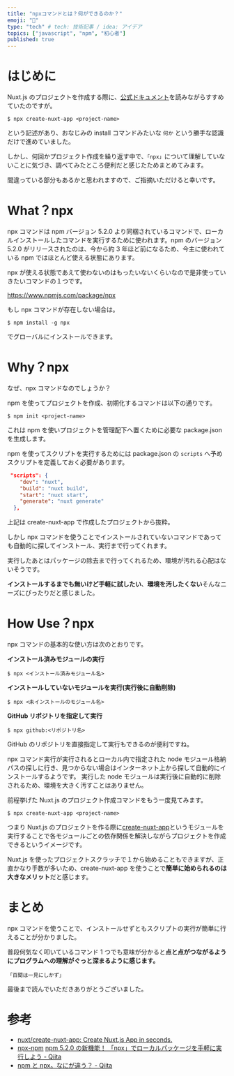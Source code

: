 ```yaml
---
title: "npxコマンドとは？何ができるのか？"
emoji: "💬"
type: "tech" # tech: 技術記事 / idea: アイデア
topics: ["javascript", "npm", "初心者"]
published: true
---
```


# はじめに

Nuxt.js のプロジェクトを作成する際に、[公式ドキュメント](https://ja.nuxtjs.org/docs/2.x/get-started/installation/)を読みながらすすめていたのですが。

```shell
$ npx create-nuxt-app <project-name>
```

という記述があり、おなじみの install コマンドみたいな `何か` という勝手な認識だけで進めていました。

しかし、何回かプロジェクト作成を繰り返す中で、`「npx」`について理解していないことに気づき、調べてみたところ便利だと感じたためまとめてみます。

間違っている部分もあるかと思われますので、ご指摘いただけると幸いです。

# What？npx

npx コマンドは npm バージョン 5.2.0 より同梱されているコマンドで、ローカルインストールしたコマンドを実行するために使われます。npm のバージョン 5.2.0 がリリースされたのは、今から約 3 年ほど前になるため、今主に使われている npm ではほとんど使える状態にあります。

npx が使える状態であえて使わないのはもったいないくらいなので是非使っていきたいコマンドの１つです。

https://www.npmjs.com/package/npx

もし npx コマンドが存在しない場合は。

```shell
$ npm install -g npx
```

でグローバルにインストールできます。

# Why？npx

なぜ、npx コマンドなのでしょうか？

npm を使ってプロジェクトを作成、初期化するコマンドは以下の通りです。

```shell
$ npm init <project-name>
```

これは npm を使いプロジェクトを管理配下へ置くために必要な package.json を生成します。

npm を使ってスクリプトを実行するためには package.json の `scripts` へ予めスクリプトを定義しておく必要があります。

```json
 "scripts": {
    "dev": "nuxt",
    "build": "nuxt build",
    "start": "nuxt start",
    "generate": "nuxt generate"
  },
```

上記は create-nuxt-app で作成したプロジェクトから抜粋。

しかし npx コマンドを使うことでインストールされていないコマンドであっても自動的に探してインストール、実行まで行ってくれます。

実行したあとはパッケージの除去まで行ってくれるため、環境が汚れる心配はないそうです。

**インストールするまでも無いけど手軽に試したい**、**環境を汚したくない**そんなニーズにぴったりだと感じました。

# How Use？npx

npx コマンドの基本的な使い方は次のとおりです。

**インストール済みモジュールの実行**

```shell
$ npx <インストール済みモジュール名>
```

**インストールしていないモジュールを実行(実行後に自動削除)**

```shell
$ npx <未インストールのモジュール名>
```

**GitHub リポジトリを指定して実行**

```shell
$ npx github:<リポジトリ名>
```

GitHub のリポジトリを直接指定して実行もできるのが便利ですね。

npx コマンド実行が実行されるとローカル内で指定された node モジュール格納パスの探しに行き、見つからない場合はインターネット上から探して自動的にインストールするようです。
実行した node モジュールは実行後に自動的に削除されるため、環境を大きく汚すことはありません。

前程挙げた Nuxt.js のプロジェクト作成コマンドをもう一度見てみます。

```shell
$ npx create-nuxt-app <project-name>
```

つまり Nuxt.js のプロジェクトを作る際に[create-nuxt-app](https://github.com/nuxt/create-nuxt-app)というモジュールを実行することで各モジュールごとの依存関係を解決しながらプロジェクトを作成できるというイメージです。

Nuxt.js を使ったプロジェクトスクラッチで１から始めることもできますが、正直かなり手数が多いため、create-nuxt-app を使うことで**簡単に始められるのは大きなメリット**だと感じます。

# まとめ

npx コマンドを使うことで、インストールせずともスクリプトの実行が簡単に行えることが分かりました。

普段何気なく叩いているコマンド 1 つでも意味が分かると**点と点がつながるようにプログラムへの理解がぐっと深まるように感じます。**

`「百聞は一見にしかず」`

最後まで読んでいただきありがとうございました。

# 参考

- [nuxt/create-nuxt-app: Create Nuxt.js App in seconds.](https://github.com/nuxt/create-nuxt-app)
- [npx-npm](https://www.npmjs.com/package/npx)
[npm 5.2.0 の新機能！ 「npx」でローカルパッケージを手軽に実行しよう - Qiita](https://qiita.com/tonkotsuboy_com/items/8227f5993769c3df533d#comments)
- [npm と npx。なにが違う？ - Qiita](https://qiita.com/sivertigo/items/622550c5d8ec991e59a6)
